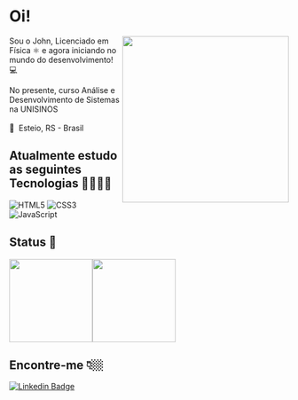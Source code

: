 # Oi! 

<img src="https://media.giphy.com/media/WUlplcMpOCEmTGBtBW/giphy.gif" width="300px" align="right">

Sou o John, Licenciado em Física ⚛️ e agora iniciando no mundo do desenvolvimento! 💻

No presente, curso Análise e Desenvolvimento de Sistemas na UNISINOS
<br><br>
📍  Esteio, RS - Brasil <br>

## Atualmente estudo as seguintes Tecnologias 🚀🚀🚀🚀
  
![HTML5](https://img.shields.io/badge/HTML-F06529?style=for-the-badge&logo=HTML5&logoColor=white)
![CSS3](https://img.shields.io/badge/CSS-2D9CDB?style=for-the-badge&logo=CSS3&logoColor=white)
![JavaScript](https://img.shields.io/badge/JavaScript-F7DF1E?style=for-the-badge&logo=javascript&logoColor=black)


## Status 📃

<img height="150px" src="https://github-readme-stats.vercel.app/api?username=Johnzord&locale=pt-BR&show_icons=true&hide_border=true&hide_title=true&theme=buefy" /><img height="150px" src="https://github-readme-stats.vercel.app/api/top-langs/?username=Johnzord&layout=compact&locale=pt-BR&show_icons=true&hide_border=true&hide_title=true&langs_count=6&theme=buefy" /> <br>

## Encontre-me 👇🏼

[![Linkedin Badge](https://img.shields.io/badge/-LinkedIn-blue?style=for-the-badge&logo=Linkedin&logoColor=white&link=https://www.linkedin.com/in/john-oliveira/)](https://www.linkedin.com/in/john-oliveira/)

<!--
[![Gmail Badge](https://img.shields.io/badge/-Gmail-EA4335?style=for-the-badge&logo=Gmail&logoColor=white&link=mailto:o.johncorrea@gmail.com)](mailto:o.johncorrea@gmail.com/)
**XXXX** is a ✨ _special_ ✨ repository because its `README.md` (this file) appears on your GitHub profile.

Here are some ideas to get you started:

- 🔭 I’m currently working on ...
- 🌱 I’m currently learning ...
- 👯 I’m looking to collaborate on ...
- 🤔 I’m looking for help with ...
- 💬 Ask me about ...
- 📫 How to reach me: ...
- 😄 Pronouns: ...
- ⚡ Fun fact: ...
-->

